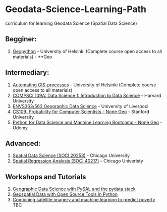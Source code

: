 # Geodata-Science-Learning-Path

curriculum for learning Geodata Science (Spatial Data Science)

## Begginer:
1. [Geopython](https://geo-python.github.io/2017/) - University of Helsinki (Complete course open access to all materials) - **Geo


## Intermediary:
1. [Automating GIS-processes](https://automating-gis-processes.github.io/2017/) - University of Helsinki (Complete course open access to all materials)
2. [COMPSCI 109A: Data Science 1: Introduction to Data Science](https://canvas.harvard.edu/courses/29726/pages/videos) - Harvard University
3. [ENVS363/563 Geographic Data Science](http://darribas.org/gds17/) - University of Liverpool
4. [CS109: Probability for Computer Scientists - None Geo](https://web.stanford.edu/class/archive/cs/cs109/cs109.1166//handouts/overview.html) - Stanford University
5. [Python for Data Science and Machine Learning Bootcamp - None Geo](https://www.udemy.com/python-for-data-science-and-machine-learning-bootcamp/) - Udemy

## Advanced:
1. [Spatial Data Science (SOCI 20253)](https://spatial.uchicago.edu/content/lectures-luc-anselin-uchicago) - Chicago University
2. [Spatial Regression Analysis (SOCI 40217)](https://spatial.uchicago.edu/content/lectures-luc-anselin-uchicago) - Chicago Univeristy


## Workshops and Tutorials
1. [Geographic Data Science with PySAL and the pydata stack](https://github.com/darribas/gds_scipy16)
2. [Geospatial Data with Open Source Tools in Python](https://github.com/kjordahl/SciPy-Tutorial-2015)
3. [Combining satellite imagery and machine learning to predict poverty](https://github.com/nealjean/predicting-poverty)
TBC 
